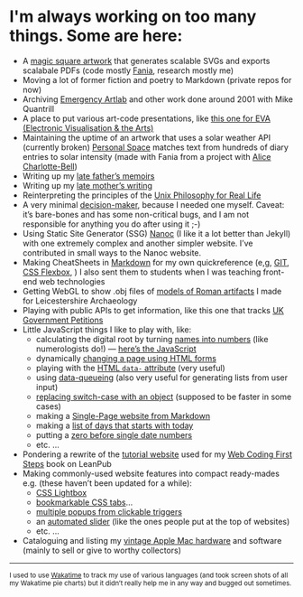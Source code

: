 # I'm always working on too many things. Some are here:

- A [magic square artwork](https://squares.cubelife.org) that generates scalable SVGs and exports scalabale PDFs (code mostly [Fania](https://github.com/Fania), research mostly me)
- Moving a lot of former fiction and poetry to Markdown (private repos for now)
- Archiving [Emergency Artlab](https://e-artlab.com) and other work done around 2001 with Mike Quantrill
- A place to put various art-code presentations, like [this one for EVA (Electronic Visualisation & the Arts)](https://daveeveritt.github.io/eva-2020/#/)
- Maintaining the uptime of an artwork that uses a solar weather API (currently broken) [Personal Space](https://daveeveritt.github.io/space-weather-words/) matches text from hundreds of diary entries to solar intensity (made with Fania from a project with [Alice Charlotte-Bell](https://www.alicecharlottebell.com))
- Writing up my [late father’s memoirs](https://daveeveritt.github.io/bill-everitt-memoirs/)
- Writing up my [late mother’s writing](https://daveeveritt.github.io/vera-everitt-writing/)
- Reinterpreting the principles of the [Unix Philosophy for Real Life](https://daveeveritt.github.io/unix-for-life/)
- A very minimal [decision-maker](https://daveeveritt.github.io/decision-maker/), because I needed one myself. Caveat: it’s bare-bones and has some non-critical bugs, and I am not responsible for anything you do after using it ;-)
- Using Static Site Generator (SSG) [Nanoc](https://nanoc.app) (I like it a lot better than Jekyll) with one extremely complex and another simpler website. I’ve contributed in small ways to the Nanoc website.
- Making CheatSheets in [Markdown](https://daveeveritt.github.io/markdown-overview/#/markdown "A presentation I made to explain Markdown") for my own quickreference (e,g, [GIT](https://daveeveritt.github.io/git-minimal/), [CSS Flexbox](https://daveeveritt.github.io/flexbox-cheatsheet/), ) I also sent them to students when I was teaching front-end web technologies
- Getting WebGL to show .obj files of [models of Roman artifacts](https://daveeveritt.github.io/js3d/) I made for Leicestershire Archaeology
- Playing with public APIs to get information, like this one that tracks [UK Government Petitions](https://daveeveritt.github.io/gov-petitions/)
- Little JavaScript things I like to play with, like:
    - calculating the digital root by turning [names into numbers](https://daveeveritt.github.io/numbered-letters/) (like numerologists do!) — [here’s the JavaScript](https://github.com/DaveEveritt/numbered-letters/blob/master/js/main.js)
    - dynamically [changing a page using HTML forms](https://daveeveritt.github.io/input-date-color-range/ "particularly like the slider")
    - playing with the [HTML `data-` attribute](https://github.com/DaveEveritt/html5-data-attribute/blob/master/index.html) (very useful)
    - using [data-queueing](https://daveeveritt.github.io/js-queue/) (also very useful for generating lists from user input)
    - [replacing switch-case with an object](https://github.com/DaveEveritt/object-switch/blob/master/js/obj-switch.js) (supposed to be faster in some cases)
    - making a [Single-Page website from Markdown](https://github.com/DaveEveritt/markdown-site-generator/tree/master)
    - making a [list of days that starts with today](https://daveeveritt.github.io/weekday-reorder-array/)
    - putting a [zero before single date numbers](https://daveeveritt.github.io/leading-zero-dates/)
    - etc. …
- Pondering a rewrite of the [tutorial website](https://daveeveritt.github.io/web-coding-first-site/) used for my [Web Coding First Steps](https://leanpub.com/webcodingfirststeps) book on LeanPub
- Making commonly-used website features into compact ready-mades e.g. (these haven’t been updated for a while):
    - [CSS Lightbox](https://daveeveritt.github.io/css-lightbox/)
    - [bookmarkable CSS tabs](https://daveeveritt.github.io/css-sibling-tabs/)…
    - [multiple popups from clickable triggers](https://github.com/DaveEveritt/markers/blob/master/styles-css.css)
    - an [automated slider](https://daveeveritt.github.io/css-slider-panel/) (like the ones people put at the top of websites)
    - etc. …
- Cataloguing and listing my [vintage Apple Mac hardware](https://daveeveritt.github.io/vintage-mac-lists/) and software (mainly to sell or give to worthy collectors)

---

<small>I used to use [Wakatime](https://wakatime.com/dashboard) to track my use of various languages (and took screen shots of all my Wakatime pie charts) but it didn’t really help me in any way and bugged out sometimes.</small>
